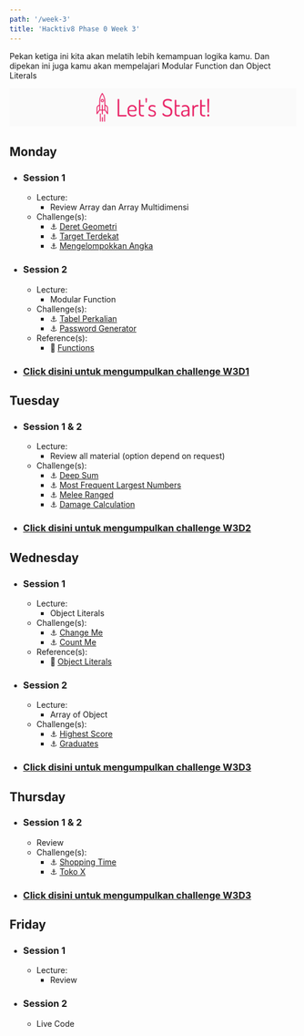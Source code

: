 ```yaml
---
path: '/week-3'
title: 'Hacktiv8 Phase 0 Week 3'
---
```


Pekan ketiga ini kita akan melatih lebih kemampuan logika kamu. Dan dipekan ini juga kamu akan mempelajari Modular Function dan Object Literals

![Let's start!](/assets/start.png)

## Monday
- ### Session 1
  - Lecture:
    - Review Array dan Array Multidimensi
  - Challenge(s):
    - :anchor: [Deret Geometri](/week-3/challenges/anchor-deret-geometri)
    - :anchor: [Target Terdekat](/week-3/challenges/anchor-target-terdekat)
    - :anchor: [Mengelompokkan Angka](/week-3/challenges/anchor-mengelopokkan-angka)
- ### Session 2
  - Lecture:
    - Modular Function
  - Challenge(s):
    - :anchor: [Tabel Perkalian](/week-3/challenges/anchor-tabel-perkalian)
    - :anchor: [Password Generator](/week-3/challenges/anchor-password-generator)
  - Reference(s):
    - :notebook_with_decorative_cover: [Functions](https://www.codecademy.com/learn/introduction-to-javascript/modules/learn-javascript-functions)
- ### [Click disini untuk mengumpulkan challenge W3D1](https://airtable.com/shrHovreCRKU3gnIl)

## Tuesday
- ### Session 1 & 2
  - Lecture:
    - Review all material (option depend on request)
  - Challenge(s):
    - :anchor: [Deep Sum](/week-3/challenges/anchor-deep-sum)
    - :anchor: [Most Frequent Largest Numbers](/week-3/challenges/anchor-most-frequent-largest-numbers)
    - :anchor: [Melee Ranged](/week-3/challenges/anchor-melee-ranged)
    - :anchor: [Damage Calculation](/week-3/challenges/anchor-damage-calculation)

- ### [Click disini untuk mengumpulkan challenge W3D2](https://airtable.com/shrye271Ox4xjeBGV)

## Wednesday
- ### Session 1
  - Lecture:
    - Object Literals
  - Challenge(s):
    - :anchor: [Change Me](/week-3/challenges/anchor-change-me)
    - :anchor: [Count Me](/week-3/challenges/anchor-count-me)
  - Reference(s):
    - :notebook_with_decorative_cover: [Object Literals](/week-3/references/object-literal)
- ### Session 2
  - Lecture:
    - Array of Object
  - Challenge(s):
    - :anchor: [Highest Score](/week-3/challenges/anchor-highest-score)
    - :anchor: [Graduates](/week-3/challenges/anchor-graduates-object)

- ### [Click disini untuk mengumpulkan challenge W3D3](https://airtable.com/shrjDLvchMdnUTXVk)

## Thursday
- ### Session 1 & 2
  - Review
  - Challenge(s):
    - :anchor: [Shopping Time](/week-3/challenges/anchor-shopping-time)
    - :anchor: [Toko X](/week-3/challenges/anchor-tokoX)


- ### [Click disini untuk mengumpulkan challenge W3D3](https://airtable.com/shrveJr2DUMCB4nGT)

## Friday
- ### Session 1
  - Lecture:
    - Review
- ### Session 2
  - Live Code
